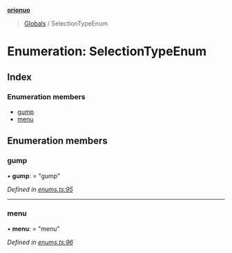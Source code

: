 **[orionuo](../README.md)**

> [Globals](../globals.md) / SelectionTypeEnum

# Enumeration: SelectionTypeEnum

## Index

### Enumeration members

* [gump](selectiontypeenum.md#gump)
* [menu](selectiontypeenum.md#menu)

## Enumeration members

### gump

•  **gump**:  = "gump"

*Defined in [enums.ts:95](https://github.com/msviha/orionuo/blob/6a225b8/src/enums.ts#L95)*

___

### menu

•  **menu**:  = "menu"

*Defined in [enums.ts:96](https://github.com/msviha/orionuo/blob/6a225b8/src/enums.ts#L96)*
